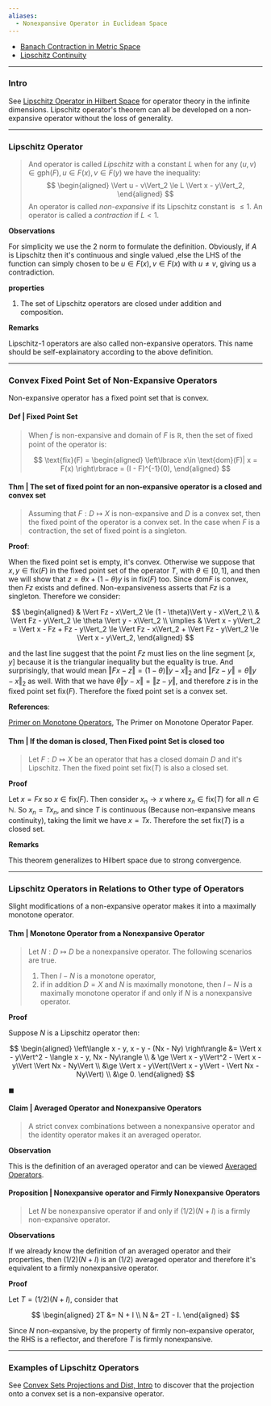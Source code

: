 ```yaml
---
aliases:
  - Nonexpansive Operator in Euclidean Space
---
```

- [Banach Contraction in Metric Space](Banach%20Contraction%20in%20Metric%20Space.md)
- [Lipschitz Continuity](Lipschitz%20Continuity.md)

---
### **Intro**

See [Lipschitz Operator in Hilbert Space](Lipschitz%20Operator%20in%20Hilbert%20Space.md) for operator theory in the infinite dimensions. 
Lipschitz operator's theorem can all be developed on a non-expansive operator without the loss of generality. 



---
### **Lipschitz Operator**

> And operator is called *Lipschitz* with a constant $L$ when for any $(u, v)\in \text{gph}(F), u \in F(x), v \in F(y)$ we have the inequality: 
> $$
> \begin{aligned}
>     \Vert u - v\Vert_2 \le L \Vert x - y\Vert_2,
> \end{aligned}
> $$
> An operator is called *non-expansive* if its Lipschitz constant is $\le 1$. An operator is called a *contraction* if $L< 1$. 

**Observations**

For simplicity we use the 2 norm to formulate the definition. 
Obviously, if $A$ is Lipschitz then it's continuous and single valued ,else the LHS of the function can simply chosen to be $u\in F(x), v\in F(x)$ with $u\neq v$, giving us a contradiction. 


**properties**
1. The set of Lipschitz operators are closed under addition and composition. 

**Remarks**

Lipschitz-1 operators are also called non-expansive operators. 
This name should be self-explainatory according to the above definition. 

---
### **Convex Fixed Point Set of Non-Expansive Operators**

Non-expansive operator has a fixed point set that is convex. 

#### **Def | Fixed Point Set**
> When $f$ is non-expansive and domain of $F$ is $\mathbb R$, then the set of fixed point of the operator is: 
> 
> $$
> \text{fix}(F) = 
> \begin{aligned}
>    \left\lbrace
>        x\in \text{dom}(F)| x = F(x)
>    \right\rbrace = 
>    (I - F)^{-1}(0), 
> \end{aligned}
> $$

#### **Thm | The set of fixed point for an non-expansive operator is a closed and convex set**

> Assuming that $F : D \mapsto X$ is non-expansive and $D$ is a convex set, then the fixed point of the operator is a convex set. 
> In the case when $F$ is a contraction, the set of fixed point is a singleton. 

**Proof**: 

When the fixed point set is empty, it's convex. 
Otherwise we suppose that $x, y \in \text{fix}(F)$ in the fixed point set of the operator $T$, with $\theta \in [0, 1]$, and then we will show that $z = \theta x + (1 - \theta)y$ is in $\text{fix}(F)$ too. 
Since $\text{dom}F$ is convex, then $Fz$ exists and defined. 
Non-expansiveness asserts that $Fz$ is a singleton. 
Therefore we consider: 

$$
\begin{aligned}
    & \Vert Fz - x\Vert_2 \le (1 - \theta)\Vert y - x\Vert_2
    \\
    & \Vert Fz - y\Vert_2 \le \theta \Vert y - x\Vert_2
    \\
    \implies &
    \Vert x - y\Vert_2 = \Vert x - Fz + Fz - y\Vert_2 \le 
    \Vert Fz - x\Vert_2 + \Vert Fz - y\Vert_2
    \le 
    \Vert x - y\Vert_2, 
\end{aligned}
$$

and the last line suggest that the point $Fz$ must lies on the line segment $[x, y]$ because it is the triangular inequality but the equality is true. 
And surprisingly, that would mean $\Vert Fx - z\Vert = (1 - \theta) \Vert y - x\Vert_2$ and $\Vert Fz - y\Vert = \theta \Vert y - x\Vert_2$ as well. 
With that we have $\theta \Vert y - x\Vert = \Vert z - y\Vert$, and therefore $z$ is in the fixed point set $\text{fix}(F)$. 
Therefore the fixed point set is a convex set. 

**References**: 

[Primer on Monotone Operators](../../MATH%20999%20Paper%20Reviews%20and%20Frontier%20Mathematics/References%20Sep%202022/Primer%20on%20Monotone%20Operators.pdf), The Primer on Monotone Operator Paper. 

#### **Thm | If the doman is closed, Then Fixed point Set is closed too**
> Let $F: D \mapsto X$ be an operator that has a closed domain $D$ and it's Lipschitz. 
> Then the fixed point set $\text{fix} (T)$ is also a closed set. 

**Proof**

Let $x = Fx$ so $x \in \text{fix} (F)$. 
Then consider $x_n \rightarrow x$ where $x_n \in \text{fix}(T)$ for all $n \in \mathbb N$. 
So $x_n = Tx_n$, and since $T$ is continuous (Because non-expansive means continuity), taking the limit we have $x  = Tx$. 
Therefore the set $\text{fix}(T)$ is a closed set. 


**Remarks**

This theorem generalizes to Hilbert space due to strong convergence. 


---
### **Lipschitz Operators in Relations to Other type of Operators**

Slight modifications of a non-expansive operator makes it into a maximally monotone operator. 

#### **Thm | Monotone Operator from a Nonexpansive Operator**
> Let $N: D \mapsto D$ be a nonexpansive operator. 
> The following scenarios are true. 
> 1. Then $I - N$ is a monotone operator, 
> 2. if in addition $D = X$ and $N$ is maximally monotone, then $I - N$ is a maximally monotone operator if and only if $N$ is a nonexpansive operator.

**Proof**


Suppose $N$ is a Lipschitz operator then: 

$$
\begin{aligned}
    \left\langle 
        x - y, x - y - (Nx - Ny)
    \right\rangle 
    &= \Vert x - y\Vert^2 - \langle x - y, Nx - Ny\rangle 
    \\
    & \ge \Vert x - y\Vert^2 - \Vert x - y\Vert \Vert Nx - Ny\Vert
    \\
    &\ge 
    \Vert x - y\Vert(\Vert x - y\Vert - \Vert Nx - Ny\Vert)
    \\
    &\ge 0. 
\end{aligned}
$$



$\blacksquare$


#### **Claim | Averaged Operator and Nonexpansive Operators**
> A strict convex combinations between a nonexpansive operator and the identity operator makes it an averaged operator. 

**Observation**

This is the definition of an averaged operator and can be viewed [Averaged Operators](Averaged%20Mapping.md). 


#### **Proposition | Nonexpansive operator and Firmly Nonexpansive Operators**
> Let $N$ be nonexpansive operator if and only if $(1/2)(N + I)$ is a firmly non-expansive operator. 

**Observations**

If we already know the definition of an averaged operator and their properties, then $(1/2)(N + I)$ is an $(1/2)$ averaged operator and therefore it's equivalent to a firmly nonexpansive operator. 

**Proof**

Let $T = (1/2)(N + I)$, consider that 

$$
\begin{aligned}
    2T &= N + I
    \\
    N &= 2T - I. 
\end{aligned}
$$

Since $N$ non-expansive, by the property of firmly non-expansive operator, the RHS is a reflector, and therefore $T$ is firmly nonexpansive. 




---
### **Examples of Lipschitz Operators**

See [Convex Sets Projections and Dist, Intro](Convex%20Sets%20Projections%20and%20Dist,%20Intro.md) to discover that the projection onto a convex set is a non-expansive operator. 

